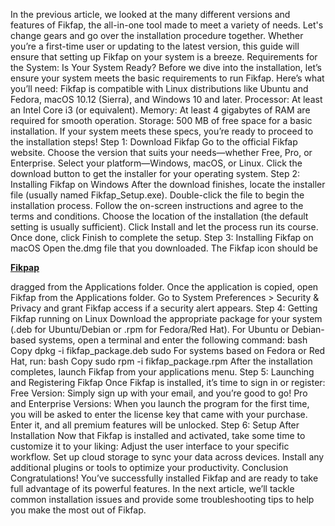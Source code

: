 In the previous article, we looked at the many different versions and features of Fikfap, the all-in-one tool made to meet a variety of needs. Let's change gears and go over the installation procedure together.    Whether you’re a first-time user or updating to the latest version, this guide will ensure that setting up Fikfap on your system is a breeze.
 Requirements for the System: Is Your System Ready?    Before we dive into the installation, let’s ensure your system meets the basic requirements to run Fikfap.     Here’s what you’ll need:
 Fikfap is compatible with Linux distributions like Ubuntu and Fedora, macOS 10.12 (Sierra), and Windows 10 and later. Processor: At least an Intel Core i3 (or equivalent).
 Memory: At least 4 gigabytes of RAM are required for smooth operation.   Storage: 500 MB of free space for a basic installation.
 If your system meets these specs, you’re ready to proceed to the installation steps!
 Step 1: Download Fikfap
 Go to the official Fikfap website.
 Choose the version that suits your needs—whether Free, Pro, or Enterprise.
 Select your platform—Windows, macOS, or Linux.
 Click the download button to get the installer for your operating system.
 Step 2: Installing Fikfap on Windows
 After the download finishes, locate the installer file (usually named Fikfap_Setup.exe).
 Double-click the file to begin the installation process.
 Follow the on-screen instructions and agree to the terms and conditions.
 Choose the location of the installation (the default setting is usually sufficient).   Click Install and let the process run its course.
 Once done, click Finish to complete the setup.
 Step 3: Installing Fikfap on macOS
 Open the.dmg file that you downloaded.    The Fikfap icon should be <p><strong><a href="https://fikfap.biz/">Fikpap</a></strong></p>
 dragged from the Applications folder. Once the application is copied, open Fikfap from the Applications folder.
 Go to System Preferences > Security & Privacy and grant Fikfap access if a security alert appears.  Step 4: Getting Fikfap running on Linux Download the appropriate package for your system (.deb for Ubuntu/Debian or .rpm for Fedora/Red Hat).
 For Ubuntu or Debian-based systems, open a terminal and enter the following command:
 bash
 Copy
 dpkg -i fikfap_package.deb sudo For systems based on Fedora or Red Hat, run: bash
 Copy
 sudo rpm -i fikfap_package.rpm
 After the installation completes, launch Fikfap from your applications menu.
 Step 5: Launching and Registering Fikfap
 Once Fikfap is installed, it’s time to sign in or register:
 Free Version: Simply sign up with your email, and you’re good to go!
 Pro and Enterprise Versions: When you launch the program for the first time, you will be asked to enter the license key that came with your purchase. Enter it, and all premium features will be unlocked.
 Step 6: Setup After Installation Now that Fikfap is installed and activated, take some time to customize it to your liking:
 Adjust the user interface to your specific workflow.    Set up cloud storage to sync your data across devices.
 Install any additional plugins or tools to optimize your productivity.
 Conclusion
 Congratulations!     You’ve successfully installed Fikfap and are ready to take full advantage of its powerful features.     In the next article, we’ll tackle common installation issues and provide some troubleshooting tips to help you make the most out of Fikfap.
